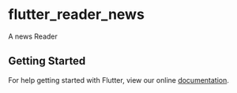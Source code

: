 # flutter_reader_news

A news Reader

## Getting Started

For help getting started with Flutter, view our online
[documentation](https://flutter.io/).
